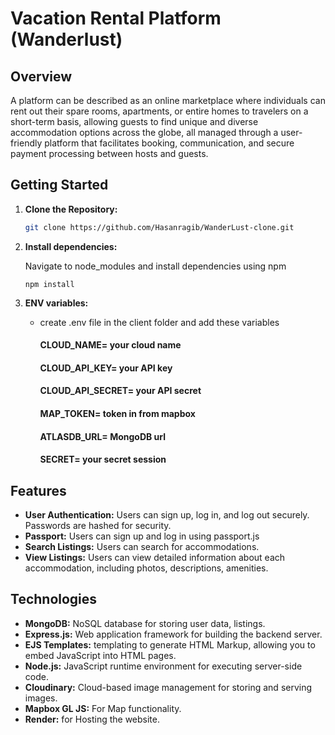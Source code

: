 # Vacation Rental Platform (Wanderlust)

## Overview

A platform can be described as an online marketplace where individuals can rent out their spare rooms, apartments, or entire homes to travelers on a short-term basis, allowing guests to find unique and diverse accommodation options across the globe, all managed through a user-friendly platform that facilitates booking, communication, and secure payment processing between hosts and guests.

## Getting Started

1. **Clone the Repository:**

   ```bash
   git clone https://github.com/Hasanragib/WanderLust-clone.git

   ```

2. **Install dependencies:**

   Navigate to node_modules and install dependencies using npm

   ```
   npm install
   ```
   
3. **ENV variables:**

   - create .env file in the client folder and add these variables

     #### CLOUD_NAME= your cloud name
   
     #### CLOUD_API_KEY= your API key
   
     #### CLOUD_API_SECRET= your API secret

     #### MAP_TOKEN= token in from mapbox

     #### ATLASDB_URL= MongoDB url 

     #### SECRET= your secret session

## Features

- **User Authentication:** Users can sign up, log in, and log out securely. Passwords are hashed for security.
- **Passport:** Users can sign up and log in using passport.js 
- **Search Listings:** Users can search for accommodations.
- **View Listings:** Users can view detailed information about each accommodation, including photos, descriptions, amenities.

## Technologies

- **MongoDB:** NoSQL database for storing user data, listings.
- **Express.js:** Web application framework for building the backend server.
- **EJS Templates:** templating to generate HTML Markup, allowing you to embed JavaScript into HTML pages.
- **Node.js:** JavaScript runtime environment for executing server-side code.
- **Cloudinary:** Cloud-based image management for storing and serving images.
- **Mapbox GL JS:** For Map functionality.
- **Render:** for Hosting the website.
